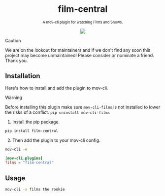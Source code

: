 <div align="center">

  # film-central
  <sub>A mov-cli plugin for watching Films and Shows.</sub>

  <img src="https://github.com/JDALab/film-central/assets/123201787/e8150d96-64bf-437b-a768-4fdd6a45a2a0">

</div>

> [!CAUTION]
> We are on the lookout for maintainers and if we don't find any soon this project may become unmaintained! Please consider or nominate a friend. Thank you.

## Installation
Here's how to install and add the plugin to mov-cli.

> [!WARNING]
> Before installing this plugin make sure ``mov-cli-films`` is not installed to lower the risks of a conflict.
> ``pip uninstall mov-cli-films``

1. Install the pip package.
```sh
pip install film-central
```
2. Then add the plugin to your mov-cli config.
```sh
mov-cli -e
```
```toml
[mov-cli.plugins]
films = "film-central"
```

## Usage
```sh
mov-cli -s films the rookie
```
